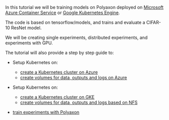 In this tutorial we will be training models on Polyaxon deployed on
[Microsoft Azure Container Service](https://azure.microsoft.com/en-us/services/container-service/) or
[Google Kubernetes Engine](https://cloud.google.com/kubernetes-engine/).

The code is based on tensorflow/models, and trains and evaluate a CIFAR-10 ResNet model.

We will be creating single experiments, distributed experiments, and experiments with GPU.

The tutorial will also provide a step by step guide to:

 * Setup Kubernetes on:

     * [create a Kubernetes cluster on Azure](/tutorials/azure_deployment/kubernetes_on_azure)
     * [create volumes for data, outputs and logs on Azure](/tutorials/azure_deployment/persistent_volumes)

 * Setup Kubernetes on:

    * [create a Kubernetes cluster on GKE](/tutorials/gke_deployment/kubernetes_on_azure)
    * [create volumes for data, outputs and logs based on NFS](/tutorials/gke_deployment/persistent_volumes)

 * [train experiments with Polyaxon](/tutorials/training_experiments_on_polyaxon/)
